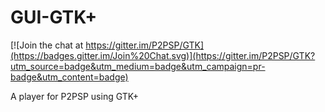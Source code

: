 # GUI-GTK+

[![Join the chat at https://gitter.im/P2PSP/GTK](https://badges.gitter.im/Join%20Chat.svg)](https://gitter.im/P2PSP/GTK?utm_source=badge&utm_medium=badge&utm_campaign=pr-badge&utm_content=badge)

A player for P2PSP using GTK+
